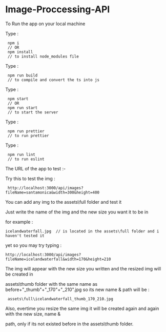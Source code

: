 # Image-Proccessing-API

To Run the app on your local machine

Type :
    
     npm i 
     // OR
     npm install  
     // to install node_modules file

Type : 

     npm run build 
     // to compile and convert the ts into js

Type : 
    
     npm start 
     // OR
     npm run start 
     // to start the server

Type : 

     npm run prettier  
     // to run prettier

Type :  

     npm run lint  
     // to run eslint


The URL of the app to test :-

Try this to test the img :

     http://localhost:3000/api/images?fileName=santamonica&width=300&height=400
    
You can add any img to the assets\full folder and test it

Just write the name of the img and the new size you want it to be in

for example : 
    
    icelandwaterfall.jpg  // is located in the assets\full folder and i haven't tested it 

yet so you may try typing :

    http://localhost:3000/api/images?fileName=icelandwaterfall&width=170&height=210

The img will appear with the new size you written and the resized img will be created in 

assets\thumb   folder with the same name as before+"_thumb"+"_170"+"_210".jpg so its new name & path will be  : 
    
     assets\full\icelandwaterfall_thumb_170_210.jpg

Also, evertime you resize the same img it will be created again and again with the new size, name & 

path, only if its not existed before in the assets\thumb folder.

    



